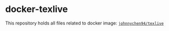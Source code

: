# docker-texlive

This repository holds all files related to docker image: [`johnnychen94/texlive`](https://cloud.docker.com/repository/registry-1.docker.io/johnnychen94/texlive)
